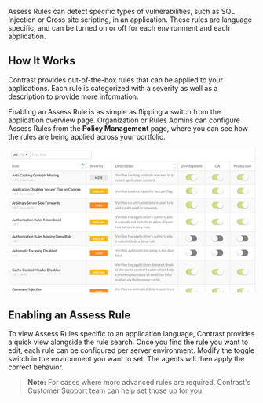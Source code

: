 <!--
title: "Assess Rules"
description: "Overview of Assess rules"
tags: "admin assess rules policy management assessment"
-->

Assess Rules can detect specific types of vulnerabilities, such as SQL Injection or Cross site scripting, in an application. These rules are language specific, and can be turned on or off for each environment and each application. 

## How It Works

Contrast provides out-of-the-box rules that can be applied to your applications. Each rule is categorized with a severity as well as a description to provide more information.

Enabling an Assess Rule is as simple as flipping a switch from the application overview page. Organization or Rules Admins can configure Assess Rules from the **Policy Management** page, where you can see how the rules are being applied across your portfolio. 

<a href="assets/images/Assess_Rules.png" rel="lightbox" title="Assess Rules"><img class="thumbnail" src="assets/images/Assess_Rules.png"/></a>

## Enabling an Assess Rule

To view Assess Rules specific to an application language, Contrast provides a quick view alongside the rule search. Once you find the rule you want to edit, each rule can be configured per server environment. Modify the toggle switch in the environment you want to set. The agents will then apply the correct behavior. 

>**Note:** For cases where more advanced rules are required, Contrast's Customer Support team can help set those up for you. 